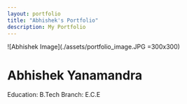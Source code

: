 ```yaml
---
layout: portfolio
title: "Abhishek's Portfolio"
description: My Portfolio
---
```

![Abhishek Image](./assets/portfolio_image.JPG =300x300)
# Abhishek Yanamandra
Education: B.Tech
Branch: E.C.E

